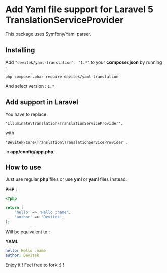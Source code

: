 # Add Yaml file support for Laravel 5 TranslationServiceProvider

This package uses Symfony/Yaml parser.

## Installing

Add ```"devitek/yaml-translation": "1.*"``` to your **composer.json** by running :

    php composer.phar require devitek/yaml-translation

And select version : ```1.*```

## Add support in Laravel

You have to replace

`'Illuminate\Translation\TranslationServiceProvider',`

with

`'Devitek\Core\Translation\TranslationServiceProvider',`

in **app/config/app.php**.

## How to use

Just use regular **php** files or use **yml** or **yaml** files instead.

**PHP** :

```php
<?php

return [
	'hello' => 'Hello :name',
    'author' => 'Devitek',
];
```

Will be equivalent to :

**YAML**

```yaml
hello: Hello :name
author: Devitek
```

Enjoy it ! Feel free to fork :) !
